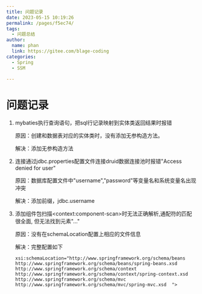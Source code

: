 ```yaml
---
title: 问题记录
date: 2023-05-15 10:19:26
permalink: /pages/f5ec74/
tags: 
  - 问题总结
author: 
  name: phan
  link: https://gitee.com/blage-coding
categories: 
  - Spring
  - SSM

---
```

# 问题记录

1. mybaties执行查询语句，把sql行记录映射到实体类返回结果时报错

   原因：创建和数据表对应的实体类时，没有添加无参构造方法。

   解决：添加无参构造方法

2. 连接通过jdbc.properties配置文件连接druid数据连接池时报错"Access denied for user"

   原因：数据库配置文件中"username","password"等变量名和系统变量名出现冲突

   解决：添加前缀，jdbc.username

3. 添加组件包扫描\<context:component-scan>时无法正确解析,通配符的匹配很全面, 但无法找到元素"..."

   原因：没有在schemaLocation配置上相应的文件信息

   解决：完整配置如下

   ```
   xsi:schemaLocation="http://www.springframework.org/schema/beans
   http://www.springframework.org/schema/beans/spring-beans.xsd
   http://www.springframework.org/schema/context
   http://www.springframework.org/schema/context/spring-context.xsd
   http://www.springframework.org/schema/mvc
   http://www.springframework.org/schema/mvc/spring-mvc.xsd  ">
   ```

   